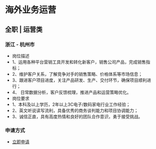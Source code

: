 
# 海外业务运营
## 全职  |  运营类
### 浙江 - 杭州市

- 岗位描述
- 1、运用各种平台营销工具开发和转化新客户，销售公司产品，完成销售指标；
- 2、维护客户关系，了解竞争对手的销售策略、价格体系等市场信息；
- 3、跟进客户项目进度，关注产品研发、生产、交付环节，确保项目顺利进行；
- 4、 日常数据分析，客户反馈梳理，推进产品和运营策略优化。
- 岗位要求
- 1、本科及以上学历，2年以上3C电子/数码家电行业工作经验；
- 2、英文听说读写流利，具备优秀的商务谈判能力和项目协调能力；
- 3、诚信正直，具有高度热情和良好的团队合作意识，勇于接受挑战。
### 申请方式
- <a href="mailto:hr@tuya.com" title=yourName-海外业务运营>立即申请</a>